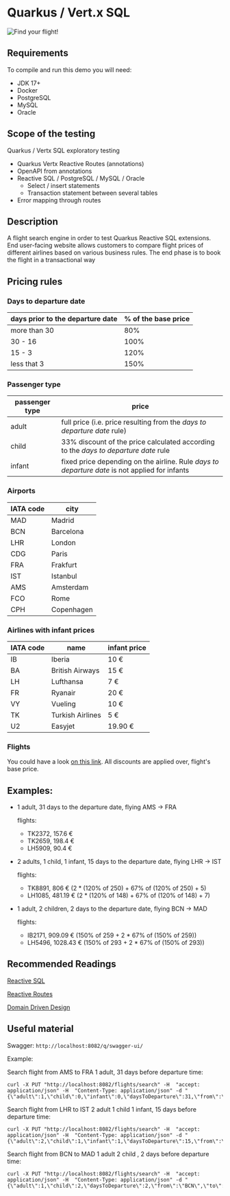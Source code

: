 # Quarkus  / Vert.x SQL

<img src="https://media4.giphy.com/media/l0MYs84E42CL9I9JC/giphy.gif?cid=ecf05e474m9in4t30rbqkspwiylltm8i34is1jvk8cmzshty&rid=giphy.gif" title="Find your flight!" >

## Requirements

To compile and run this demo you will need:

- JDK 17+
- Docker
- PostgreSQL
- MySQL
- Oracle

## Scope of the testing

Quarkus / Vertx SQL exploratory testing

* Quarkus Vertx Reactive Routes (annotations)
* OpenAPI from annotations
* Reactive SQL / PostgreSQL / MySQL / Oracle
    * Select / insert statements
    * Transaction statement between several tables 
* Error mapping through routes

## Description

A flight search engine in order to test Quarkus Reactive SQL extensions.
End user-facing website allows customers to compare flight prices of different airlines based on various business rules. 
The end phase is to book the flight in a transactional way

## Pricing rules

### Days to departure date
| days prior to the departure date | % of the base price |
|----------------------------------|---------------------|
| more than 30                     | 80%                 |
| 30 - 16                          | 100%                |
| 15 - 3                           | 120%                |
| less that 3                      | 150%                |

### Passenger type
| passenger type | price                                                                                          |
|----------------|------------------------------------------------------------------------------------------------|
| adult          | full price (i.e. price resulting from the *days to departure date* rule)                       |
| child          | 33% discount of the price calculated according to the *days to departure date* rule            |
| infant         | fixed price depending on the airline. Rule *days to departure date* is not applied for infants |

### Airports
| IATA code | city       |
|-----------|------------|
| MAD       | Madrid     |
| BCN       | Barcelona  |
| LHR       | London     |
| CDG       | Paris      |
| FRA       | Frakfurt   |
| IST       | Istanbul   |
| AMS       | Amsterdam  |
| FCO       | Rome       |
| CPH       | Copenhagen |

### Airlines with infant prices
| IATA code | name             | infant price |
|-----------|------------------|--------------|
| IB        | Iberia           | 10 €         |
| BA        | British Airways  | 15 €         |
| LH        | Lufthansa        | 7 €          |
| FR        | Ryanair          | 20 €         |
| VY        | Vueling          | 10 €         |
| TK        | Turkish Airlines | 5 €          |
| U2        | Easyjet          | 19.90 €      |

### Flights

You could have a look [on this link](src/main/resources/db/migration/common/V1.0.1__load_default_data.sql). All discounts are applied over, flight's base price.

## Examples:

* 1 adult, 31 days to the departure date, flying AMS -> FRA

  flights:

    * TK2372, 157.6 €
    * TK2659, 198.4 €
    * LH5909, 90.4 €

* 2 adults, 1 child, 1 infant, 15 days to the departure date, flying LHR -> IST

  flights:

    * TK8891, 806 € (2 * (120% of 250) + 67% of (120% of 250) + 5)
    * LH1085, 481.19 € (2 * (120% of 148) + 67% of (120% of 148) + 7)

* 1 adult, 2 children, 2 days to the departure date, flying BCN -> MAD

  flights:

    * IB2171, 909.09 € (150% of 259 + 2 * 67% of (150% of 259))
    * LH5496, 1028.43 € (150% of 293 + 2 * 67% of (150% of 293))


## Recommended Readings

[Reactive SQL](https://quarkus.io/guides/reactive-sql-clients)

[Reactive Routes](https://quarkus.io/guides/reactive-routes)

[Domain Driven Design](https://www.amazon.es/Domain-Driven-Design-Tackling-Complexity-Software/dp/0321125215/ref=sr_1_1?adgrpid=67721313493&dchild=1&gclid=CjwKCAiAl4WABhAJEiwATUnEF7tdh_PoSQPXNWWntUHxb2pCj0DG_iM6V79-txOlzynCiL94p-Og_BoCzVgQAvD_BwE&hvadid=338561691742&hvdev=c&hvlocphy=1005417&hvnetw=g&hvqmt=e&hvrand=3068697347785968801&hvtargid=kwd-301893551508&hydadcr=16512_1804452&keywords=domain+driven+design+eric+evans&qid=1610717134&sr=8-1&tag=hydes-21)


## Useful material

Swagger: `http://localhost:8082/q/swagger-ui/`

Example: 

Search flight from AMS to FRA 1 adult, 31 days before departure time:
 
```
curl -X PUT "http://localhost:8082/flights/search" -H  "accept: application/json" -H  "Content-Type: application/json" -d "{\"adult\":1,\"child\":0,\"infant\":0,\"daysToDeparture\":31,\"from\":\"AMS\",\"to\":\"FRA\"}"
```

Search flight from LHR to IST 2 adult 1 child 1 infant, 15 days before departure time:
 ```
curl -X PUT "http://localhost:8082/flights/search" -H  "accept: application/json" -H  "Content-Type: application/json" -d "{\"adult\":2,\"child\":1,\"infant\":1,\"daysToDeparture\":15,\"from\":\"LHR\",\"to\":\"IST\"}"
```

Search flight from BCN to MAD 1 adult 2 child , 2 days before departure time:

```
curl -X PUT "http://localhost:8082/flights/search" -H  "accept: application/json" -H  "Content-Type: application/json" -d "{\"adult\":1,\"child\":2,\"daysToDeparture\":2,\"from\":\"BCN\",\"to\":\"MAD\"}"
```